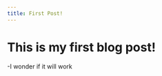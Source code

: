 ```yaml
---
title: First Post!
---
```


This is my first blog post!
==============================

-I wonder if it will work
